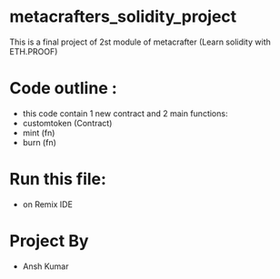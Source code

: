 # metacrafters_solidity_project
This is a final project of 2st module of metacrafter (Learn solidity with ETH.PROOF)

# Code outline :
- this code contain 1 new contract and 2 main functions:
- customtoken (Contract)
- mint (fn)
- burn (fn)

# Run this file:
- on Remix IDE

# Project By
- Ansh Kumar
